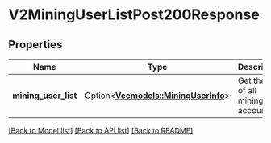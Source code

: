 # V2MiningUserListPost200Response

## Properties

Name | Type | Description | Notes
------------ | ------------- | ------------- | -------------
**mining_user_list** | Option<[**Vec<models::MiningUserInfo>**](MiningUserInfo.md)> | Get the list of all mining accounts | [optional]

[[Back to Model list]](../README.md#documentation-for-models) [[Back to API list]](../README.md#documentation-for-api-endpoints) [[Back to README]](../README.md)


